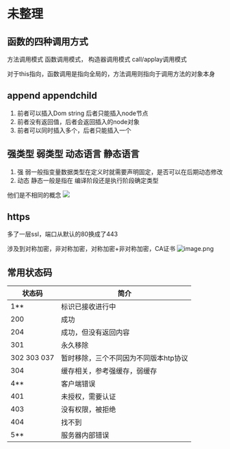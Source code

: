 # 未整理
## 函数的四种调用方式
方法调用模式 函数调用模式， 构造器调用模式 call/applay调用模式

对于this指向，函数调用是指向全局的，方法调用则指向于调用方法的对象本身

## append appendchild
1. 前者可以插入Dom string 后者只能插入node节点
2. 前者没有返回值，后者会返回插入的node对象
3. 前者可以同时插入多个，后者只能插入一个

## 强类型 弱类型 动态语言 静态语言
1. 强 弱一般指变量数据类型在定义时就需要声明固定，是否可以在后期动态修改
2. 动态 静态一般是指在 编译阶段还是执行阶段确定类型

他们是不相同的概念
![](https://pic1.zhimg.com/80/b0aeb7ffd1667b9162e5329154d43777_720w.jpg?source=1940ef5c)

## https
多了一层ssl，端口从默认的80换成了443

涉及到对称加密，非对称加密，对称加密+非对称加密，CA证书
![image.png](https://p1-jj.byteimg.com/tos-cn-i-t2oaga2asx/gold-user-assets/2019/4/22/16a45839ceacbb52~tplv-t2oaga2asx-watermark.awebp)

## 常用状态码
| 状态码 | 简介 |
| - | - | 
| 1** | 标识已接收进行中 |
| 200 | 成功 |
| 204 | 成功，但没有返回内容 |
| 301 | 永久移除 |
| 302 303 037 | 暂时移除，三个不同因为不同版本htp协议 |
| 304 | 缓存相关，参考强缓存，弱缓存 |
| 4** | 客户端错误 |
| 401 | 未授权，需要认证 |
| 403 | 没有权限，被拒绝 |
| 404 | 找不到 |
| 5** | 服务器内部错误 |